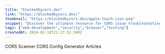 ```yaml
---
title: "blockedbycors.dev"
link: "https://blockedbycors.dev/"
thumbnail: "https://blockedbycors.dev/apple-touch-icon.png"
snippet: "Discover the ultimate resource for CORS issue troubleshooting - our toolbox and knowledge base offer invaluable insights and effective fixes."
tags: ["web-development","security","browser","testing"]
createdAt: 2024-02-18T21:27:52.500Z
---
```

CORS Scanner
CORS Config Generator
Articles
